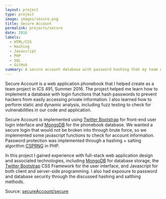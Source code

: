 ```yaml
---
layout: project
type: project
image: images/secure.png
title: Secure Account
permalink: projects/secure
date: 2016
labels:
  - HTML/CSS
  - Hashing
  - Javascript
  - PHP
  - SQL
  - GitHub
summary: A secure account database with password hashing that my team developed in ICS 491.
---
```


Secure Account is a web application phonebook that I helped create as a team project in ICS 491, Summer 2016. The project helped me learn how to implement a database with login functions that hash passwords to prevent hackers from easily accessing private information. I also learned how to perform static and dynamic analysis, including fuzz testing to check for vulnerabilities in our code and application.

Secure Account is implemented using [Twitter Bootstrap](https://getbootstrap.com/) for front-end user login interface and [MongoDB](http://mongodb.com) for the phonebook database. We wanted a secure login that would not be broken into through brute force, so we implemented some javascript functions to check for account information. Password protection was implemented through a hashing + salting algorithm [CSPRNG](https://www.php.net/manual/en/function.openssl-random-pseudo-bytes.php) in PHP.

In this project I gained experience with full-stack web application design and associated technologies, including [MongoDB](http://mongodb.com) for database storage, the [Twitter Bootstrap](http://getbootstrap.com/) CSS Framework for the user interface, and Javascript for both client and server-side programming. I also had exposure to password and database security through the discussed hashing and salthing methods.
 
Source: <a href="https://github.com/qu-leon/ics491"><i class="large github icon"></i>secureAccount/secure</a>

